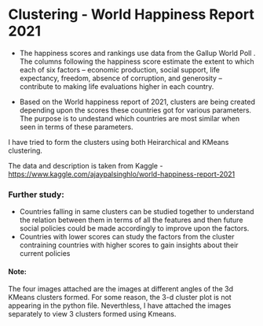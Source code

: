 # Clustering - World Happiness Report 2021

- The happiness scores and rankings use data from the Gallup World Poll . The columns following the happiness score estimate the extent to which each of six factors – economic production, social support, life expectancy, freedom, absence of corruption, and generosity – contribute to making life evaluations higher in each country.

- Based on the World happiness report of 2021, clusters are being created depending upon the scores these countries got for various parameters. The purpose is to undestand which countries are most similar when seen in terms of these parameters.

I have tried to form the clusters using both Heirarchical and KMeans clustering.

The data and description is taken from Kaggle - https://www.kaggle.com/ajaypalsinghlo/world-happiness-report-2021

### Further study:
- Countries falling in same clusters can be studied together to understand the relation between them in terms of all the features and then future social policies could be made accordingly to improve upon the factors.
- Countries with lower scores can study the factors from the cluster contraining countries with higher scores to gain insights about their current policies

#### Note:
The four images attached are the images at different angles of the 3d KMeans clusters formed. For some reason, the 3-d cluster plot is not appearing in the python file. Neverthless, I have attached the images separately to view 3 clusters formed using Kmeans.


